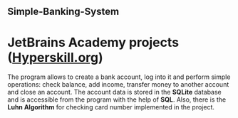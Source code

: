 ## Simple-Banking-System
# JetBrains Academy projects ([Hyperskill.org](https://hyperskill.org))

The program allows to create a bank account, log into it and perform simple operations: check balance, add income, transfer money to another account and close an account. The account data is stored in the **SQLite** database and is accessible from the program with the help of **SQL**. Also, there is the **Luhn Algorithm** for checking card number implemented in the project.
